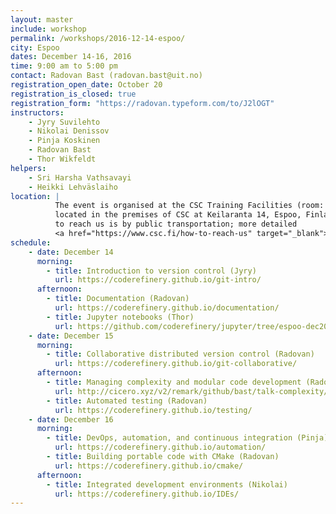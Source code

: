 ```yaml
---
layout: master
include: workshop
permalink: /workshops/2016-12-14-espoo/
city: Espoo
dates: December 14-16, 2016
time: 9:00 am to 5:00 pm
contact: Radovan Bast (radovan.bast@uit.no)
registration_open_date: October 20
registration_is_closed: true
registration_form: "https://radovan.typeform.com/to/J2lOGT"
instructors:
    - Jyry Suvilehto
    - Nikolai Denissov
    - Pinja Koskinen
    - Radovan Bast
    - Thor Wikfeldt
helpers:
    - Sri Harsha Vathsavayi
    - Heikki Lehväslaiho
location: |
          The event is organised at the CSC Training Facilities (room: Dogmi)
          located in the premises of CSC at Keilaranta 14, Espoo, Finland. The best way
          to reach us is by public transportation; more detailed
          <a href="https://www.csc.fi/how-to-reach-us" target="_blank">travel tips</a> are available.
schedule:
    - date: December 14
      morning:
        - title: Introduction to version control (Jyry)
          url: https://coderefinery.github.io/git-intro/
      afternoon:
        - title: Documentation (Radovan)
          url: https://coderefinery.github.io/documentation/
        - title: Jupyter notebooks (Thor)
          url: https://github.com/coderefinery/jupyter/tree/espoo-dec2016
    - date: December 15
      morning:
        - title: Collaborative distributed version control (Radovan)
          url: https://coderefinery.github.io/git-collaborative/
      afternoon:
        - title: Managing complexity and modular code development (Radovan)
          url: http://cicero.xyz/v2/remark/github/bast/talk-complexity/master/talk.md/
        - title: Automated testing (Radovan)
          url: https://coderefinery.github.io/testing/
    - date: December 16
      morning:
        - title: DevOps, automation, and continuous integration (Pinja)
          url: https://coderefinery.github.io/automation/
        - title: Building portable code with CMake (Radovan)
          url: https://coderefinery.github.io/cmake/
      afternoon:
        - title: Integrated development environments (Nikolai)
          url: https://coderefinery.github.io/IDEs/
---
```

